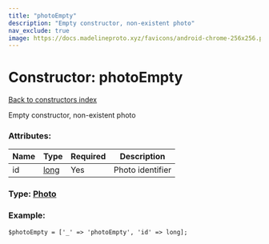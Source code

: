 ```yaml
---
title: "photoEmpty"
description: "Empty constructor, non-existent photo"
nav_exclude: true
image: https://docs.madelineproto.xyz/favicons/android-chrome-256x256.png
---
```

# Constructor: photoEmpty  
[Back to constructors index](/API_docs/constructors/index.html)



Empty constructor, non-existent photo

### Attributes:

| Name     |    Type       | Required | Description |
|----------|---------------|----------|-------------|
|id|[long](/API_docs/types/long.html) | Yes|Photo identifier|



### Type: [Photo](/API_docs/types/Photo.html)


### Example:

```
$photoEmpty = ['_' => 'photoEmpty', 'id' => long];
```  
